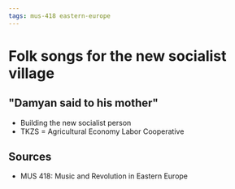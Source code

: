 ```yaml
---
tags: mus-418 eastern-europe
---
```


# Folk songs for the new socialist village

## "Damyan said to his mother"

- Building the new socialist person
- TKZS = Agricultural Economy Labor Cooperative

## Sources

- MUS 418: Music and Revolution in Eastern Europe
